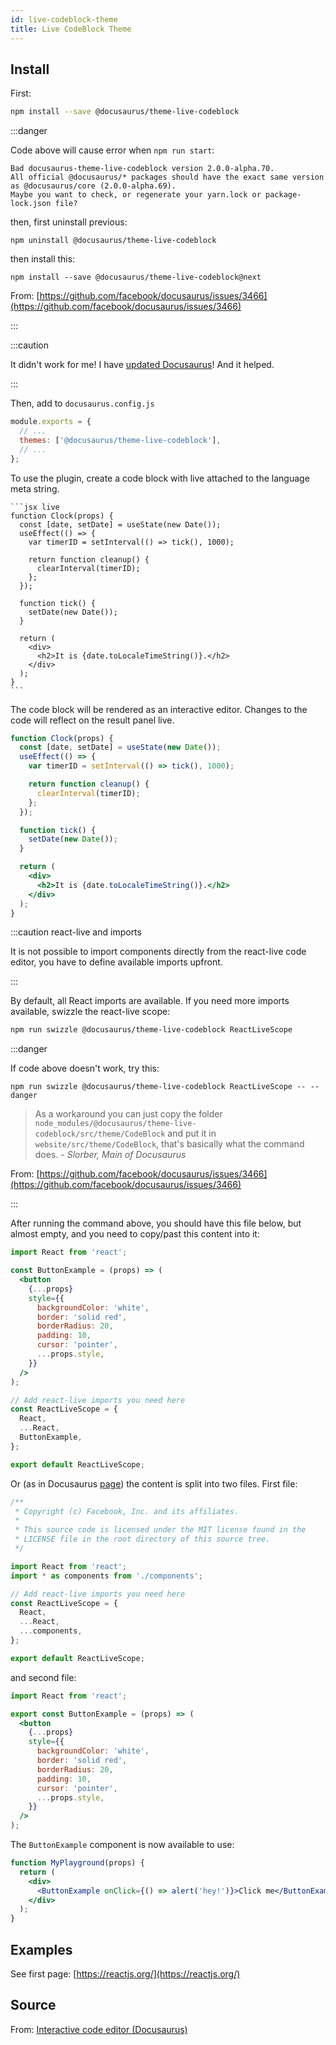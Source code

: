 ```yaml
---
id: live-codeblock-theme
title: Live CodeBlock Theme
---
```


## Install

First:

```bash npm2yarn
npm install --save @docusaurus/theme-live-codeblock
```

:::danger

Code above will cause error when `npm run start`:

```
Bad docusaurus-theme-live-codeblock version 2.0.0-alpha.70.
All official @docusaurus/* packages should have the exact same version as @docusaurus/core (2.0.0-alpha.69).
Maybe you want to check, or regenerate your yarn.lock or package-lock.json file?

```

then, first uninstall previous:

```
npm uninstall @docusaurus/theme-live-codeblock
```

then install this:

```
npm install --save @docusaurus/theme-live-codeblock@next
```

From: [https://github.com/facebook/docusaurus/issues/3466](https://github.com/facebook/docusaurus/issues/3466)

:::

:::caution

It didn't work for me! I have [updated Docusaurus](https://v2.docusaurus.io/docs/installation#updating-your-docusaurus-version)! And it helped.

:::

Then, add to `docusaurus.config.js`

```js {3}
module.exports = {
  // ...
  themes: ['@docusaurus/theme-live-codeblock'],
  // ...
};
```

To use the plugin, create a code block with live attached to the language meta string.

    ```jsx live
    function Clock(props) {
      const [date, setDate] = useState(new Date());
      useEffect(() => {
        var timerID = setInterval(() => tick(), 1000);

        return function cleanup() {
          clearInterval(timerID);
        };
      });

      function tick() {
        setDate(new Date());
      }

      return (
        <div>
          <h2>It is {date.toLocaleTimeString()}.</h2>
        </div>
      );
    }
    ```

The code block will be rendered as an interactive editor. Changes to the code will reflect on the result panel live.

```jsx live
function Clock(props) {
  const [date, setDate] = useState(new Date());
  useEffect(() => {
    var timerID = setInterval(() => tick(), 1000);

    return function cleanup() {
      clearInterval(timerID);
    };
  });

  function tick() {
    setDate(new Date());
  }

  return (
    <div>
      <h2>It is {date.toLocaleTimeString()}.</h2>
    </div>
  );
}
```

:::caution react-live and imports

It is not possible to import components directly from the react-live code editor, you have to define available imports upfront.

:::

By default, all React imports are available. If you need more imports available, swizzle the react-live scope:

```bash npm2yarn
npm run swizzle @docusaurus/theme-live-codeblock ReactLiveScope
```

:::danger

If code above doesn't work, try this:

```
npm run swizzle @docusaurus/theme-live-codeblock ReactLiveScope -- --danger
```

> As a workaround you can just copy the folder `node_modules/@docusaurus/theme-live-codeblock/src/theme/CodeBlock` and put it in `website/src/theme/CodeBlock`, that's basically what the command does. - _Slorber, Main of Docusaurus_

From: [https://github.com/facebook/docusaurus/issues/3466](https://github.com/facebook/docusaurus/issues/3466)

:::

After running the command above, you should have this file below, but almost empty, and you need to copy/past this content into it:

```jsx {3-15,21} title="src/theme/ReactLiveScope/index.js"
import React from 'react';

const ButtonExample = (props) => (
  <button
    {...props}
    style={{
      backgroundColor: 'white',
      border: 'solid red',
      borderRadius: 20,
      padding: 10,
      cursor: 'pointer',
      ...props.style,
    }}
  />
);

// Add react-live imports you need here
const ReactLiveScope = {
  React,
  ...React,
  ButtonExample,
};

export default ReactLiveScope;
```

Or (as in Docusaurus [page](https://v2.docusaurus.io/docs/markdown-features#interactive-code-editor)) the content is split into two files. First file:

```jsx title="src/theme/ReactLiveScope/index.js"
/**
 * Copyright (c) Facebook, Inc. and its affiliates.
 *
 * This source code is licensed under the MIT license found in the
 * LICENSE file in the root directory of this source tree.
 */

import React from 'react';
import * as components from './components';

// Add react-live imports you need here
const ReactLiveScope = {
  React,
  ...React,
  ...components,
};

export default ReactLiveScope;
```

and second file:

```jsx title="src/theme/ReactLiveScope/components.js"
import React from 'react';

export const ButtonExample = (props) => (
  <button
    {...props}
    style={{
      backgroundColor: 'white',
      border: 'solid red',
      borderRadius: 20,
      padding: 10,
      cursor: 'pointer',
      ...props.style,
    }}
  />
);
```

The `ButtonExample` component is now available to use:

```jsx live
function MyPlayground(props) {
  return (
    <div>
      <ButtonExample onClick={() => alert('hey!')}>Click me</ButtonExample>
    </div>
  );
}
```

## Examples

See first page: [https://reactjs.org/](https://reactjs.org/)

## Source

From: [Interactive code editor (Docusaurus)](https://v2.docusaurus.io/docs/markdown-features#interactive-code-editor)
